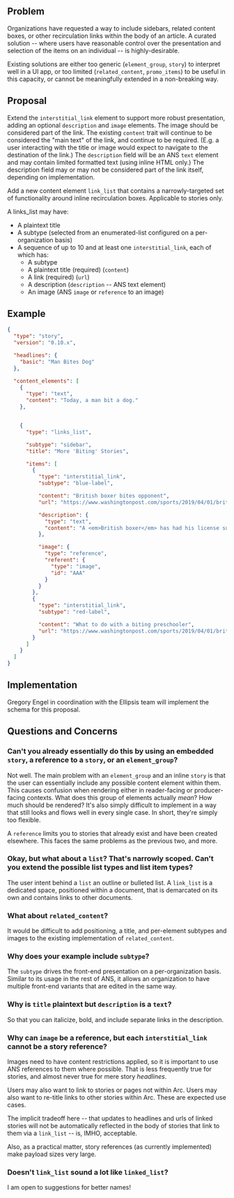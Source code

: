 ## Problem

Organizations have requested a way to include sidebars, related content boxes, or other recirculation links within the body of an article. A curated solution -- where users have reasonable control over the presentation and selection of the items on an individual -- is highly-desirable.

Existing solutions are either too generic (`element_group`, `story`) to interpret well in a UI app, or too limited (`related_content`, `promo_items`) to be useful in this capacity, or cannot be meaningfully extended in a non-breaking way.


## Proposal

Extend the `interstitial_link` element to support more robust presentation, adding an optional `description` and `image` elements. The image should be considered part of the link. The existing `content` trait will continue to be considered the "main text" of the link, and continue to be required. (E.g. a user interacting with the title or image would expect to navigate to the destination of the link.) The `description` field will be an ANS `text` element and may contain limited formatted text (using inline HTML only.) The description field may or may not be considered part of the link itself, depending on implementation.

Add a new content element `link_list` that contains a narrowly-targeted set of functionality around inline recirculation boxes. Applicable to stories only.

A links_list may have:
* A plaintext title
* A subtype (selected from an enumerated-list configured on a per-organization basis)
* A sequence of up to 10 and at least one `interstitial_link`, each of which has:
    * A subtype
    * A plaintext title (required) (`content`)
    * A link (required) (`url`)
    * A description (`description` -- ANS text element)
    * An image (ANS `image` or `reference` to an image)


## Example

```json
{
  "type": "story",
  "version": "0.10.x",

  "headlines": {
    "basic": "Man Bites Dog"
  },

  "content_elements": [
    {
      "type": "text",
      "content": "Today, a man bit a dog."
    },


    {
      "type": "links_list",

      "subtype": "sidebar",
      "title": "More 'Biting' Stories",

      "items": [
        {
          "type": "interstitial_link",
          "subtype": "blue-label",

          "content": "British boxer bites opponent",
          "url": "https://www.washingtonpost.com/sports/2019/04/01/british-boxer-suffers-dental-breakdown-bites-opponent-ring/",

          "description": {
            "type": "text",
            "content": "A <em>British boxer</em> has had his license suspended after being disqualified for biting during a <strong>heavyweight</strong> fight."
          },

          "image": {
            "type": "reference",
            "referent": {
              "type": "image",
              "id": "AAA"
            }
          }
        },
        {
          "type": "interstitial_link",
          "subtype": "red-label",

          "content": "What to do with a biting preschooler",
          "url": "https://www.washingtonpost.com/sports/2019/04/01/british-boxer-suffers-dental-breakdown-bites-opponent-ring/"
        }
      ]
    }
  ]
}
```

## Implementation

Gregory Engel in coordination with the Ellipsis team will implement the schema for this proposal.


## Questions and Concerns

### Can't you already essentially do this by using an embedded `story`, a reference to a `story`, or an `element_group`?

Not well. The main problem with an `element_group` and an inline `story` is that the user can essentially include any possible content element within them. This causes confusion when rendering either in reader-facing or producer-facing contexts. What does this group of elements actually *mean*? How much should be rendered? It's also simply difficult to implement in a way that still looks and flows well in every single case. In short, they're simply too flexible.

A `reference` limits you to stories that already exist and have been created elsewhere. This faces the same problems as the previous two, and more.

### Okay, but what about a `list`? That's narrowly scoped. Can't you extend the possible list types and list item types?

The user intent behind a `list` an outline or bulleted list. A `link_list` is a dedicated space, positioned within a document, that is demarcated on its own and contains links to other documents.

### What about `related_content`?

It would be difficult to add positioning, a title, and per-element subtypes and images to the existing implementation of `related_content`.

### Why does your example include `subtype`?

The `subtype` drives the front-end presentation on a per-organization basis. Similar to its usage in the rest of ANS, it allows an organization to have multiple front-end variants that are edited in the same way.

### Why is `title` plaintext but `description` is a `text`?

So that you can italicize, bold, and include separate links in the description.

### Why can `image` be a reference, but each `interstitial_link` cannot be a story reference?

Images need to have content restrictions applied, so it is important to use ANS references to them where possible. That is less frequently true for stories, and almost never true for mere story *headlines*.

Users may also want to link to stories or pages not within Arc. Users may also want to re-title links to other stories within Arc. These are expected use cases.

The implicit tradeoff here -- that updates to headlines and urls of linked stories will not be automatically reflected in the body of stories that link to them via a `link_list` -- is, IMHO, acceptable.

Also, as a practical matter, story references (as currently implemented) make payload sizes very large.

### Doesn't `link_list` sound a lot like `linked_list`?

I am open to suggestions for better names!
